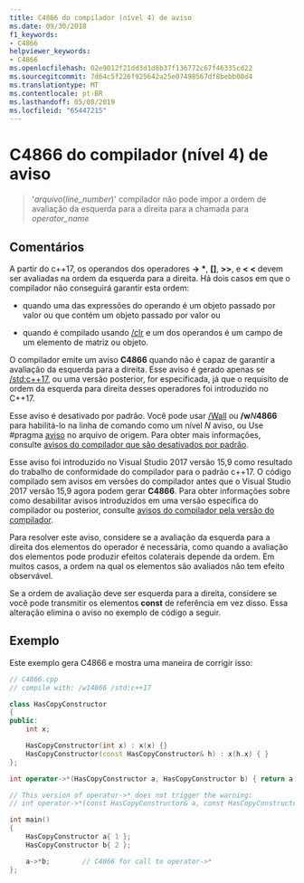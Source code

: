 ```yaml
---
title: C4866 do compilador (nível 4) de aviso
ms.date: 09/30/2018
f1_keywords:
- C4866
helpviewer_keywords:
- C4866
ms.openlocfilehash: 02e9012f21dd3d1d8b37f136772c67f46335cd22
ms.sourcegitcommit: 7d64c5f226f925642a25e07498567df8bebb00d4
ms.translationtype: MT
ms.contentlocale: pt-BR
ms.lasthandoff: 05/08/2019
ms.locfileid: "65447215"
---
```

# <a name="compiler-warning-level-4-c4866"></a>C4866 do compilador (nível 4) de aviso

> '_arquivo_(*line_number*)' compilador não pode impor a ordem de avaliação da esquerda para a direita para a chamada para _operator_name_

## <a name="remarks"></a>Comentários

A partir do c++17, os operandos dos operadores __-> \*__,  **\[]**, **>>**, e **\< \<** devem ser avaliadas na ordem da esquerda para a direita. Há dois casos em que o compilador não conseguirá garantir esta ordem:

- quando uma das expressões do operando é um objeto passado por valor ou que contém um objeto passado por valor ou

- quando é compilado usando [/clr](../../build/reference/clr-common-language-runtime-compilation.md) e um dos operandos é um campo de um elemento de matriz ou objeto.

O compilador emite um aviso **C4866** quando não é capaz de garantir a avaliação da esquerda para a direita. Esse aviso é gerado apenas se [/std:c++17](../../build/reference/std-specify-language-standard-version.md), ou uma versão posterior, for especificada, já que o requisito de ordem da esquerda para direita desses operadores foi introduzido no C++17.

Esse aviso é desativado por padrão. Você pode usar [/Wall](../../build/reference/compiler-option-warning-level.md) ou __/w__*N*__4866__ para habilitá-lo na linha de comando como um nível *N* aviso, ou Use #pragma [aviso](../../preprocessor/warning.md) no arquivo de origem. Para obter mais informações, consulte [avisos do compilador que são desativados por padrão](../../preprocessor/compiler-warnings-that-are-off-by-default.md).

Esse aviso foi introduzido no Visual Studio 2017 versão 15,9 como resultado do trabalho de conformidade do compilador para o padrão c++17. O código compilado sem avisos em versões do compilador antes que o Visual Studio 2017 versão 15,9 agora podem gerar **C4866**. Para obter informações sobre como desabilitar avisos introduzidos em uma versão específica do compilador ou posterior, consulte [avisos do compilador pela versão do compilador](compiler-warnings-by-compiler-version.md).

Para resolver este aviso, considere se a avaliação da esquerda para a direita dos elementos do operador é necessária, como quando a avaliação dos elementos pode produzir efeitos colaterais depende da ordem. Em muitos casos, a ordem na qual os elementos são avaliados não tem efeito observável.

Se a ordem de avaliação deve ser esquerda para a direita, considere se você pode transmitir os elementos **const** de referência em vez disso. Essa alteração elimina o aviso no exemplo de código a seguir.

## <a name="example"></a>Exemplo

Este exemplo gera C4866 e mostra uma maneira de corrigir isso:

```cpp
// C4866.cpp
// compile with: /w14866 /std:c++17

class HasCopyConstructor
{
public:
    int x;

    HasCopyConstructor(int x) : x(x) {}
    HasCopyConstructor(const HasCopyConstructor& h) : x(h.x) { }
};

int operator->*(HasCopyConstructor a, HasCopyConstructor b) { return a.x + b.x; }

// This version of operator->* does not trigger the warning:
// int operator->*(const HasCopyConstructor& a, const HasCopyConstructor& b) { return a.x + b.x; }

int main()
{
    HasCopyConstructor a{ 1 };
    HasCopyConstructor b{ 2 };

    a->*b;        // C4866 for call to operator->*
};
```
